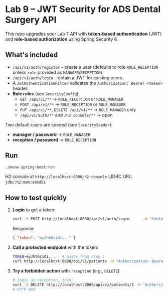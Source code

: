 # Lab 9 – JWT Security for ADS Dental Surgery API

This repo upgrades your Lab 7 API with **token-based authentication** (JWT) and **role-based authorization** using Spring Security 6.

## What's included
- `/api/v1/auth/register` – create a user (defaults to role `ROLE_RECEPTION` unless `role` provided as `MANAGER`/`RECEPTION`).
- `/api/v1/auth/login` – obtain a JWT for existing users.
- A `JwtAuthenticationFilter` validates the `Authorization: Bearer <token>` header.
- **Role rules** (see `SecurityConfig`):
  - `GET /api/v1/**` → `ROLE_RECEPTION` or `ROLE_MANAGER`
  - `POST /api/v1/**` → `ROLE_RECEPTION` or `ROLE_MANAGER`
  - `PUT /api/v1/**`, `DELETE /api/v1/**` → `ROLE_MANAGER` only
  - `/api/v1/auth/**` and `/h2-console/**` → open

Two default users are seeded (see `SecuritySeeder`):
- **manager / password** → `ROLE_MANAGER`
- **reception / password** → `ROLE_RECEPTION`

## Run
```bash
./mvnw spring-boot:run
```

H2 console at `http://localhost:8080/h2-console` (JDBC URL: `jdbc:h2:mem:adsdb`).

## How to test quickly
1. **Login** to get a token:
   ```bash
   curl -X POST http://localhost:8080/api/v1/auth/login      -H "Content-Type: application/json"      -d '{"username":"manager","password":"password"}'
   ```
   Response:
   ```json
   { "token": "eyJhbGciOi..." }
   ```

2. **Call a protected endpoint** with the token:
   ```bash
   TOKEN=eyJhbGciOi...   # paste from step 1
   curl http://localhost:8080/api/v1/patients -H "Authorization: Bearer $TOKEN"
   ```

3. **Try a forbidden action** with `reception` (e.g., `DELETE`):
   ```bash
   # login as reception, then:
   curl -X DELETE http://localhost:8080/api/v1/patients/1 -H "Authorization: Bearer $TOKEN"
   # HTTP 403
   ```
